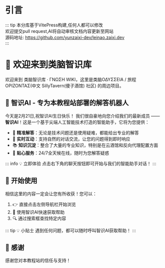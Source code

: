 # 引言

::: tip
本分库基于VitePress构建,任何人都可以修改  
欢迎提交pull request,AI将自动审核文档内容更新至网站  
源码地址: https://github.com/yunzaixi-dev/leinao.zaixi.dev  
:::

# 🌟 欢迎来到类脑智识库

欢迎来到 类脑智识库 · ΓΝΩΣΗ WIKI，这里是类脑ΟΔΥΣΣΕΙΑ / 旅程ΟΡΙΖΟΝΤΑΣ(中文 SillyTavern(傻子酒馆) 社区) 的周边项目。

## 🤖 智识AI - 专为本教程站部署的解答机器人

今天是2月21日,祝智识AI生日快乐！
我们很自豪地向您介绍我们的最新成员 —— **智识AI**！这是一个基于尖端人工智能技术打造的智能助手，它将为您提供：

- 🎯 **精准解答**：无论是技术问题还是使用疑难，都能给出专业的解答
- 🔄 **实时互动**：支持自然的对话交流，让您的问题得到即时响应
- 📚 **知识沉淀**：整合了大量的专业知识，特别是在云酒馆和反向代理配置方面
- 🤝 **贴心服务**：24/7全天候在线，随时为您解答疑惑

::: info 💡 立即体验
点击右下角的聊天按钮即可开始与我们的智能助手对话！
:::

## 🚀 开始使用

相信这里的内容一定会让您有所收获！您可以：

1. 👉 直接点击左侧导航栏开始浏览
2. 🤖 使用智识AI快速获取帮助
3. 🔍 通过搜索框查找特定内容

::: tip 💡 小贴士
遇到任何问题，都可以随时呼叫智识AI获取帮助！
:::

## 🤝 感谢

感谢您对本教程站的信任与支持！
